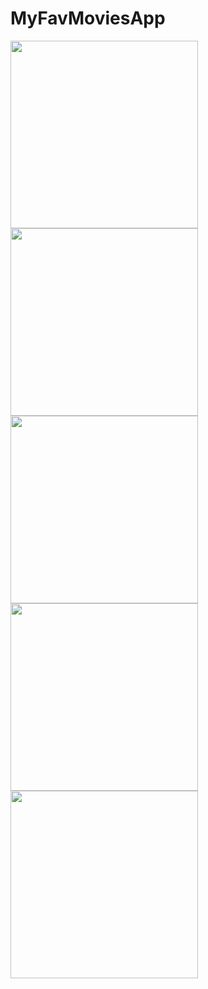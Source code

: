 # MyFavMoviesApp

<img src="https://user-images.githubusercontent.com/108584428/199687008-a76feae8-45cd-4f70-8260-8a9d4fd577e8.png" width="300" > <img src="https://user-images.githubusercontent.com/108584428/199687026-929b49c3-0274-4114-b74d-c3fd3f1fa3ae.png" width="300" > <img src="https://user-images.githubusercontent.com/108584428/199687038-9d36c84e-88e8-4832-aa26-9764c42601ea.png" width="300" > <img src="https://user-images.githubusercontent.com/108584428/199687054-15b33194-ccc2-4bd5-a86e-3a2b773ecd3c.png" width="300" > <img src="https://user-images.githubusercontent.com/108584428/199687084-a630feb9-e679-442a-94d1-e40359af8314.png" width="300" > 
